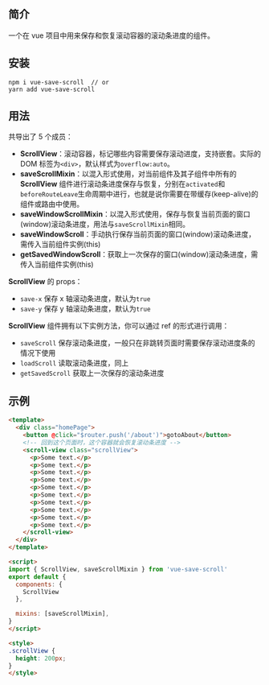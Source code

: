 ## 简介

一个在 vue 项目中用来保存和恢复滚动容器的滚动条进度的组件。

## 安装

```
npm i vue-save-scroll  // or
yarn add vue-save-scroll
```

## 用法

共导出了 5 个成员：

- **ScrollView**：滚动容器，标记哪些内容需要保存滚动进度，支持嵌套。实际的 DOM 标签为`<div>`，默认样式为`overflow:auto`。
- **saveScrollMixin**：以混入形式使用，对当前组件及其子组件中所有的 **ScrollView** 组件进行滚动条进度保存与恢复，分别在`activated`和`beforeRouteLeave`生命周期中进行，也就是说你需要在带缓存(keep-alive)的组件或路由中使用。
- **saveWindowScrollMixin**：以混入形式使用，保存与恢复当前页面的窗口(window)滚动条进度，用法与`saveScrollMixin`相同。
- **saveWindowScroll**：手动执行保存当前页面的窗口(window)滚动条进度，需传入当前组件实例(this)
- **getSavedWindowScroll**：获取上一次保存的窗口(window)滚动条进度，需传入当前组件实例(this)

**ScrollView** 的 props：

- `save-x` 保存 x 轴滚动条进度，默认为`true`
- `save-y` 保存 y 轴滚动条进度，默认为`true`

**ScrollView** 组件拥有以下实例方法，你可以通过 ref 的形式进行调用：

- `saveScroll` 保存滚动条进度，一般只在非跳转页面时需要保存滚动进度条的情况下使用
- `loadScroll` 读取滚动条进度，同上
- `getSavedScroll` 获取上一次保存的滚动条进度

## 示例
``` html
<template>
  <div class="homePage">
    <button @click="$router.push('/about')">gotoAbout</button>
    <!-- 回到这个页面时，这个容器就会恢复滚动条进度 -->
    <scroll-view class="scrollView">
      <p>Some text.</p>
      <p>Some text.</p>
      <p>Some text.</p>
      <p>Some text.</p>
      <p>Some text.</p>
      <p>Some text.</p>
      <p>Some text.</p>
      <p>Some text.</p>
      <p>Some text.</p>
      <p>Some text.</p>
    </scroll-view>
  </div>
</template>

<script>
import { ScrollView, saveScrollMixin } from 'vue-save-scroll'
export default {
  components: {
    ScrollView
  },

  mixins: [saveScrollMixin],
}
</script>

<style>
.scrollView {
  height: 200px;
}
</style>
```

